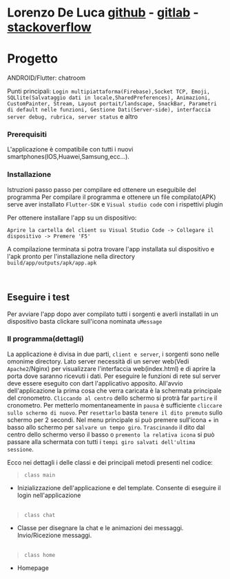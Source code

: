 # **Lorenzo De Luca** [github](https://github.com/lorenzodeluca) - [gitlab](https://gitlab.com/lorenzodeluca) - [stackoverflow](https://stackoverflow.com/users/9441578/lorenzo?tab=profile)

# Progetto

ANDROID/Flutter: chatroom

Punti principali: `Login multipiattaforma(Firebase),Socket TCP, Emoji, SQLlite(Salvataggio dati in locale,SharedPreferences), Animazioni, CustomPainter, Stream, Layout portait/landscape, SnackBar, Parametri di default nelle funzioni, Gestione Dati(Server-side), interfaccia server debug, rubrica, server status` e altro

### Prerequisiti

L'applicazione è compatibile con tutti i nuovi smartphones(IOS,Huawei,Samsung,ecc...).

### Installazione 

Istruzioni passo passo per compilare ed ottenere un eseguibile del programma
Per compilare il programma e ottenere un file compilato(APK) serve aver installato `Flutter-SDK` e `Visual studio code` con i rispettivi plugin

Per ottenere installare l'app su un dispositivo:
```
Aprire la cartella del client su Visual Studio Code -> Collegare il dispositivo -> Premere 'F5'
```
A compilazione terminata si potra trovare l'app installata sul dispositivo e  l'apk pronto per l'installazione nella directory `build/app/outputs/apk/app.apk`

<br />

## Eseguire i test

Per avviare l'app dopo aver compilato tutti i sorgenti e averli installati in un dispositivo basta clickare sull'icona nominata `uMessage`


### Il programma(dettagli)
La applicazione è divisa in due parti, `client e server`, i sorgenti sono nelle omonime directory. Lato server necessità di un server web(Vedi `Apache2`/Nginx) per visualizzare l'interfaccia web(index.html) e di aprire la porta dove saranno ricevuti i dati.
Per eseguire le funzioni di rete sul server deve essere eseguito con dart l'applicativo apposito.
All'avvio dell'applicazione la prima cosa che verra caricata è la schermata principale del cronometro. `Cliccando al centro` dello schermo si protrà far `partire` il cronometro. Per metterlo momentaneamente in `pausa` è sufficiente `cliccare sullo schermo di nuovo`. Per `resettarlo` basta `tenere il dito premuto` sullo schermo per 2 secondi.
Nel menu principale si può premere sull'icona + in basso allo schermo per `salvare un tempo giro`.
`Trascinando` il dito dal centro dello schermo verso il basso o `premento la relativa icona` si può passare alla schermata con tutti i `tempi giro salvati dell'ultima sessione`.

Ecco nei dettagli i delle classi e dei principali metodi presenti nel codice:

> `class main`
- Inizializzazione dell'applicazione e del template. Consente di eseguire il login nell'applicazione
<br />  <br /> 
  
> `class chat`
- Classe per disegnare la chat e le animazioni dei messaggi. Invio/Ricezione messaggi.
<br /><br />   
  
> `class home`
- Homepage
<br /><br /> 